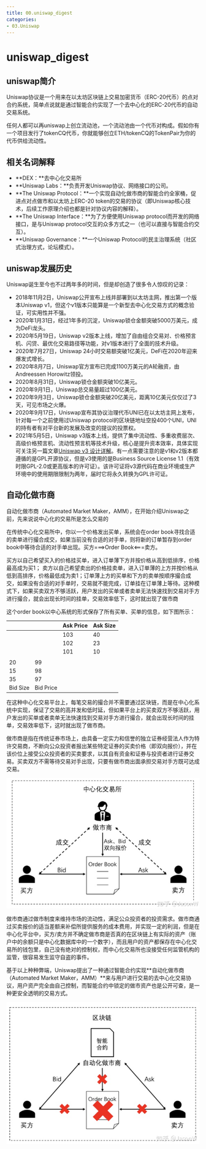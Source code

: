 ```yaml
---
title: 00.uniswap_digest
categories: 
- 03.Uniswap
---
```


# uniswap_digest

## uniswap简介

Uniswap协议是一个用来在以太坊区块链上交易加密货币（ERC-20代币）的点对合约系统，简单点说就是通过智能合约实现了一个去中心化的ERC-20代币的自动交易系统。

任何人都可以再uniswap上创立流动池，一个流动池由一个代币对构成。假如你有一个项目发行了tokenCQ代币，你就能够创立ETH/tokenCQ的TokenPair为你的代币供给流动性。

## 相关名词解释

- **DEX：**去中心化交易所
- **Uniswap Labs：**负责开发Uniswap协议、网络接口的公司。
- **The Uniswap Protocol：**一个实现自动化做市商的智能合约全家桶，促进点对点做市和以太坊上ERC-20 token的交易的协议（即Uniswap核心技术，后续工作原理介绍也都是针对协议内容的解释）。
- **The Uniswap Interface：**为了方便使用Uniswap protocol而开发的网络接口，是与Uniswap protocol交互的众多方式之一（也可以直接与智能合约交互）。
- **Uniswap Governance：**一个Uniswap Protocol的民主治理系统（社区式治理方式，论坛模式）。

## uniswap发展历史

Uniswap诞生至今也不过两年多的时间，但是却创造了很多令人惊叹的记录：

- 2018年11月2日，Uniswap公开宣布上线并部署到以太坊主网，推出第一个版本Uniswap v1，但这个v1版本只能算是一个新型去中心化交易方式的概念验证，可实用性并不强。
- 2020年1月31日，经过1年多的沉淀，Uniswap锁仓金额突破5000万美元，成为DeFi龙头。
- 2020年5月19日，Uniswap v2版本上线，增加了自由组合交易对、价格预言机、闪贷、最优化交易路径等功能，对v1版本进行了全面的技术升级。
- 2020年7月27日，Uniswap 24小时交易额突破1亿美元，DeFi在2020年迎来爆发式增长。
- 2020年8月7日，Uniswap官方宣布已完成1100万美元的A轮融资，由Andreessen Horowitz领投。
- 2020年8月31日，Uniswap锁仓金额突破10亿美元。
- 2020年9月1日，Uniswap总交易量超过100亿美元。
- 2020年9月3日，Uniswap锁仓金额突破20亿美元，距离10亿美元仅仅过了3天，可见市场之火爆。
- 2020年9月17日，Uniswap宣布其协议治理代币UNI已在以太坊主网上发布，针对每一个之前使用过Uniswap protocol的区块链地址空投400个UNI，UNI的持有者有对平台新的发展及改变的提议的投票权。
- 2021年5月5日，Uniswap v3版本上线，提供了集中流动性、多重收费层次、高级价格预言机、流动性预言机等技术升级，核心是提升资本效率，具体实现可关注另一篇文章[Uniswap v3 设计详解](https://zhuanlan.zhihu.com/p/448382469)。有一点需要注意的是v1和v2版本都遵循的是GPL开源协议，但是v3使用的是Business Source License 1.1（有效时限GPL-2.0或更高版本的许可证）。该许可证将v3源代码在商业环境或生产环境中的使用期限限制为两年，届时它将永久转换为GPL许可证。

## 自动化做市商

自动化做市商（Automated Market Maker，AMM），在开始介绍Uniswap之前，先来说说中心化的交易所是怎么交易的

在传统中心化交易所中，你以一个价格发出买单，系统会在order book寻找合适的卖单进行撮合成交，如果当前没有合适的对手单，则将新的订单暂存到order book中等待合适的对手单出现。买方===>Order Book<===卖方。

买方以自己希望买入的价格挂买单，进入订单薄下方并按价格从高到低排序，价格最高成为买1； 卖方以自己希望卖出的价格挂卖单，进入订单薄的上方并按价格从低到高排序，价格最低成为卖1；订单薄上方的买单和下方的卖单按顺序撮合成交，如果没有合适的对手单时，交易就不能完成，订单挂在订单薄上等待。这种模式下，如果买卖双方不够活跃，用户发出的买单或者卖单无法快速找到交易对手方进行撮合，就会出现长时间的挂单，交易效率低下，这时就出现了做市商

这个order book以中心系统的形式保存了所有买单、买单的信息，如下图所示：

|          |           | Ask Price | Ask Size |
| -------- | --------- | --------- | -------- |
|          |           | 103       | 40       |
|          |           | 102       | 23       |
|          |           | 101       | 10       |
|          |           |           |          |
| 20       | 99        |           |          |
| 15       | 98        |           |          |
| 35       | 97        |           |          |
| Bid Size | Bid Price |           |          |

在这种中心化交易平台上，每笔交易的撮合并不需要通过区块链，而是在中心化系统中实现，保证了交易的高并发和低时延，但如果平台上的买卖双方不够活跃，用户发出的买单或者卖单无法快速找到交易对手方进行撮合，就会出现长时间的挂单，交易效率低下，这时就出现了做市商。

做市商是指在传统证券市场上，由具备一定实力和信誉的独立证券经营法人作为特许交易商，不断向公众投资者报出某些特定证券的买卖价格（即双向报价），并在该价位上接受公众投资者的买卖要求，以其自有资金和证券与投资者进行证券交易。买卖双方不需等待交易对手出现，只要有做市商出面承担交易对手方既可达成交易。

![image-20230228001941354](00.uniswap_digest/image-20230228001941354.png)

做市商通过做市制度来维持市场的流动性，满足公众投资者的投资需求。做市商通过买卖报价的适当差额来补偿所提供服务的成本费用，并实现一定的利润，但是在中心化平台中，买方/卖方并不确定做市商是否真的在区块链上有实际的资产（账户中的余额只是中心化数据库中的一个数字），而且用户的资产都保存在中心化交易所的钱包里，自己没有绝对的控制权，而中心化交易所也没接受任何监管机构的监管，很容易发生监守自盗的事件。

基于以上种种弊端，Uniswap提出了一种通过智能合约实现**自动化做市商（Automated Market Maker，AMM）**来与用户进行交易的去中心化交易协议，用户资产完全由自己控制，而智能合约中锁定的做市资产也是公开可查，是一种更安全透明的交易方式。

![image-20230228002047138](00.uniswap_digest/image-20230228002047138.png)

